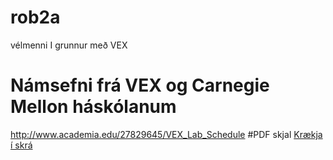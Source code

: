 # rob2a
vélmenni I grunnur með VEX
# Námsefni frá VEX og Carnegie Mellon háskólanum
 http://www.academia.edu/27829645/VEX_Lab_Schedule
#PDF skjal
[Krækja í skrá](https://github.com/eirben/rob2a/VEX_Lab_Schedule.pdf)
